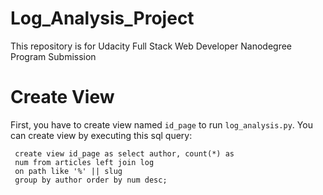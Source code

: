 # Log_Analysis_Project
This repository is for Udacity Full Stack Web Developer Nanodegree Program Submission

# Create View
First, you have to create view named `id_page` to run `log_analysis.py`.
You can create view by executing this sql query:
```
 create view id_page as select author, count(*) as
 num from articles left join log
 on path like '%' || slug
 group by author order by num desc;
```
